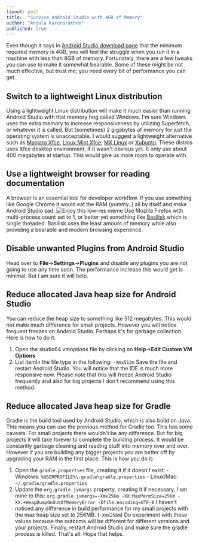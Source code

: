 ```yaml
---
layout: post
title:  "Survive Android Studio with 4GB of Memory"
author: "Anjula Karunarathne"
published: true
---
```

Even though it says in [Android Studio download page](https://developer.android.com/studio) that the minimum required memory is 4GB, you will feel the struggle when you run it in a machine with less than 8GB of memory.
Fortunately, there are a few tweaks you can use to make it somewhat bearable. Some of these might be not much effective, but trust me; you need every bit of performance you can get.
## Switch to a lightweight Linux distribution
Using a lightweight Linux distribution will make it much easier than running Android Studio with that memory hog called Windows. I'm sure Windows uses the extra memory to increase responsiveness by utilizing Superfetch, or whatever it is called. But (sometimes) 2 gigabytes of memory for just the operating system is unacceptable.
I would suggest a lightweight alternative such as [Manjaro Xfce](https://manjaro.org/download/), [Linux Mint Xfce](https://www.linuxmint.com/), [MX Linux](https://mxlinux.org/) or [Xubuntu](https://xubuntu.org/). These distros uses Xfce desktop environment, if it wasn't obvious yet. It only use about 400 megabytes at startup. This would give us more room to operate with.
## Use a lightweight browser for reading documentation
A browser is an essential tool for developer workflow. If you use something like Google Chrome it would eat the RAM (yummy..) all by itself and make Android Studio sad.
![Enjoy this low-res meme](https://i.kym-cdn.com/entries/icons/original/000/030/003/chrome.jpg)
Use Mozilla Firefox with multi-process count set to 1, or better yet something like [Basilisk](https://www.basilisk-browser.org/) which is single threaded. Basilisk uses the least amount of memory while also providing a bearable and modern browsing experience.
## Disable unwanted Plugins from Android Studio
Head over to **File**->**Settings**->**Plugins** and disable any plugins you are not going to use any time soon. The performance increase this would get is minimal. But I am sure it will help.
## Reduce allocated Java heap size for Android Studio
You can reduce the heap size to something like 512 megabytes. This would not make much difference for small projects. However you will notice frequent freezes on Android Studio. Perhaps it's for garbage collection.
Here is how to do it:
1. Open the studio64.vmoptions file by clicking on  **Help**->**Edit Custom VM Options** 
2. List itemIn the file type in the following: `-Xmx512m`
Save the file and restart Android Studio. You will notice that the IDE is much more responsive now.
Please note that this will freeze Android Studio frequently and also for big projects I don't recommend using this method.
## Reduce allocated Java heap size for Gradle
Gradle is the build tool used by Android Studio, which is also build on Java. This means you can use the previous method for Gradle too.
This has some caveats. For small projects there wouldn't be any difference. But for big projects it will take forever to complete the building process. It would be constantly garbage cleaning and reading stuff into memory over and over.
However if you are building any bigger projects you are better off by upgrading your RAM in the first place.
This is how you do it:
1. Open the `gradle.properties` file, creating it if it doesn't exist:
		    -   Windows: `%USERPROFILE%\.gradle\gradle.properties`
		    -   Linux/Mac: `~/.gradle/gradle.properties`
2. Update the `org.gradle.jvmargs` property, creating it if necessary. I set mine to this:
	    `org.gradle.jvmargs=-Xmx256m -XX:MaxPermSize=256m -XX:+HeapDumpOnOutOfMemoryError -Dfile.encoding=UTF-8`
I haven't noticed any difference in build performance for my small projects with the max heap size set to 256MB. (`-Xmx256m`) Do experiment with these values because the outcome will be different for different versions and your projects. Finally, restart Android Studio and make sure the gradle process is killed.
That's all. Hope that helps.